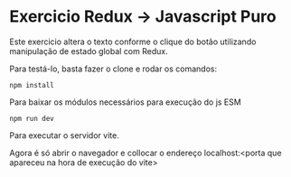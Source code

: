 # Exercicio Redux -> Javascript Puro

Este exercicio altera o texto conforme o clique do botão utilizando manipulação de estado global com Redux.

Para testá-lo, basta fazer o clone e rodar os comandos:

```
npm install
```
Para baixar os módulos necessários para execução do js ESM
```
npm run dev
```
Para executar o servidor vite.

Agora é só abrir o navegador e collocar o endereço localhost:<porta que apareceu na hora de execução do vite>

